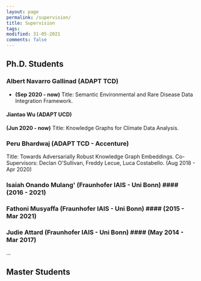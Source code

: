 ```yaml
---
layout: page
permalink: /supervision/
title: Supervision
tags: 
modified: 31-05-2021
comments: false
---
```


<!--
sidebar:
  nav: sidebar-research
-->

## Ph.D. Students

### Albert Navarro Gallinad (ADAPT TCD)
+ **(Sep 2020 - now)** Title: Semantic Environmental and Rare Disease Data Integration Framework. 

#### Jiantao Wu (ADAPT UCD)
**(Jun 2020 - now)** Title: Knowledge Graphs for Climate Data Analysis.

### Peru Bhardwaj (ADAPT TCD - Accenture)
Title: Towards Adversarially Robust Knowledge Graph Embeddings. Co-Supervisors: Declan O'Sullivan, Freddy Lecue, Luca Costabello. (Aug 2018 - Apr 2020)

### Isaiah Onando Mulang' (Fraunhofer IAIS - Uni Bonn) #### (2016 - 2021)

### Fathoni Musyaffa (Fraunhofer IAIS - Uni Bonn) #### (2015 - Mar 2021)

### Judie Attard (Fraunhofer IAIS - Uni Bonn) #### (May 2014 - Mar 2017)


... 

## Master Students



<!--
|                  |                                                                       |
|------------------|-----------------------------------------------------------------------|
| email            | <a href="mailto:orlandif[*AT*]tcd[*DOT*]ie">orlandif[*AT*]tcd[*DOT*]ie</a>|
| address          | The ADAPT Centre                                                      |
|                  | Room G31, O’Reilly Building, Dublin 2                                 |
|                  | Trinity College Dublin, Ireland                                       |
|                  | (see <a href="https://goo.gl/maps/1H5Vr5TEmA72">Google Maps</a>)	   |
| 		   |								 	   |
| affiliation      | <img src="{{ site.baseurl }}/images/adapt-logo.png" width="140">      |
-->

